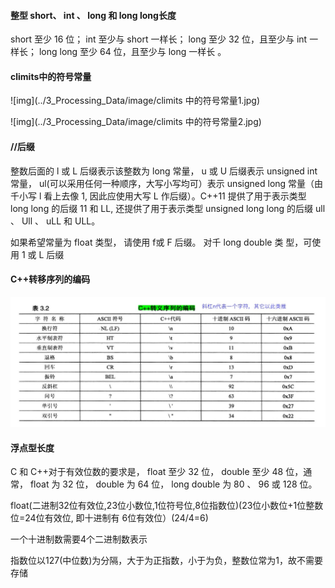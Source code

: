 #### 整型 short、 int 、 long 和 long long长度

short 至少 16 位；
int 至少与 short 一样长；
long 至少 32 位，且至少与 int 一样长；
long long 至少 64 位，且至少与 long 一样长 。

#### climits中的符号常量

![img](../3_Processing_Data/image/climits 中的符号常量1.jpg)

![img](../3_Processing_Data/image/climits 中的符号常量2.jpg)

#### //后缀

整数后面的 l 或 L 后缀表示该整数为 long 常量， u 或 U 后缀表示 unsigned int 常量， ul(可以采用任何一种顺序，大写小写均可）表示 unsigned long 常量（由千小写 l 看上去像 1, 因此应使用大写 L 作后缀）。C++11 提供了用于表示类型 long long 的后缀 11 和 LL, 还提供了用于表示类型 unsigned long long 的后缀 ull 、 Ull 、 uLL 和 ULL。

如果希望常量为 float 类型， 请使用 f或 F 后缀。 对千 long double 类 型，可使用 1 或 L 后缀

#### C++转移序列的编码

![img](../3_Processing_Data/image/C++转义序列的编码.jpg)

#### 浮点型长度

C 和 C++对于有效位数的要求是， float 至少 32 位， double 至少 48 位，通常， float 为 32 位， double 为 64 位， long double 为 80 、 96 或 128 位。

float(二进制32位有效位,23位小数位,1位符号位,8位指数位)(23位小数位+1位整数位=24位有效位, 即十进制有 6位有效位）(24/4=6)

一个十进制数需要4个二进制数表示

指数位以127(中位数)为分隔，大于为正指数，小于为负，整数位常为1，故不需要存储
